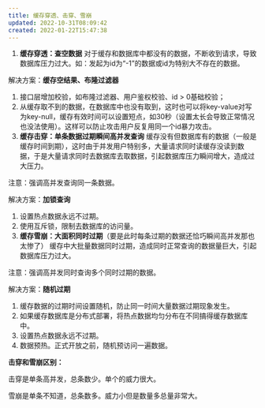 ```yaml
---
title: 缓存穿透、击穿、雪崩
updated: 2022-10-31T08:09:42
created: 2022-01-22T15:47:38
---
```


1.  **缓存穿透：查空数据**
对于缓存和数据库中都没有的数据，不断收到请求，导致数据库压力过大。如：发起为id为“-1”的数据或id为特别大不存在的数据。

解决方案：**缓存空结果、布隆过滤器**
1.  接口层增加校验，如布隆过滤器、用户鉴权校验、id \> 0基础校验；
2.  从缓存取不到的数据，在数据库中也没有取到，这时也可以将key-value对写为key-null，缓存有效时间可以设置短点，如30秒（设置太长会导致正常情况也没法使用）。这样可以防止攻击用户反复用同一个id暴力攻击。
1.  **缓存击穿：单条数据过期瞬间高并发查询**
缓存没有但数据库有的数据（一般是缓存时间到期），这时由于并发用户特别多，大量请求同时读缓存没读到数据，于是大量请求同时去数据库去取数据，引起数据库压力瞬间增大，造成过大压力。

注意：强调高并发查询同一条数据。

解决方案：**加锁查询**
1.  设置热点数据永远不过期。
2.  使用互斥锁，限制去数据库的访问量。
1.  **缓存雪崩：大面积同时过期**（要是此时每条过期的数据还恰巧瞬间高并发那也太惨了）
缓存中大批量数据同时过期，造成同时正常查询的数据量巨大，引起数据库压力过大。

注意：强调高并发同时查询多个同时过期的数据。

解决方案：**随机过期**
1.  缓存数据的过期时间设置随机，防止同一时间大量数据过期现象发生。
2.  如果缓存数据库是分布式部署，将热点数据均匀分布在不同搞得缓存数据库中。
3.  设置热点数据永远不过期。
4.  数据预热。正式开放之前，随机预访问一遍数据。

**击穿和雪崩区别：**

击穿是单条高并发，总条数少。单个的威力很大。

雪崩是单条不知道，总条数多。威力小但是数量多总量非常大。
